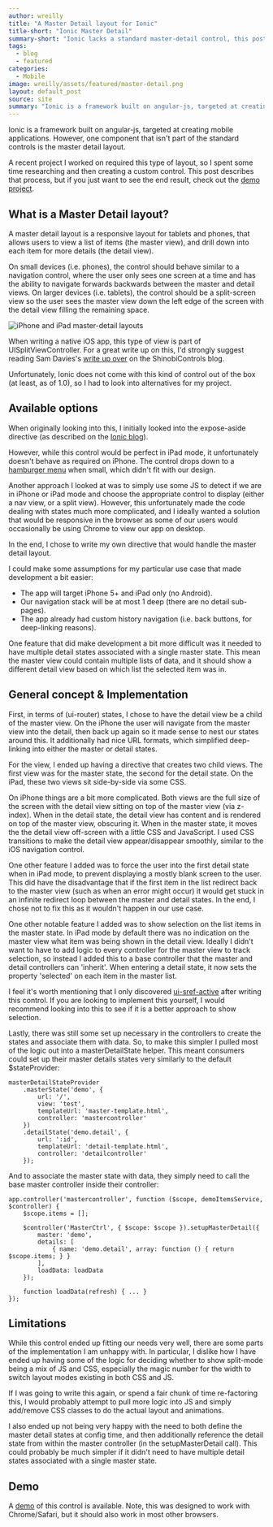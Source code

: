 ```yaml
---
author: wreilly
title: "A Master Detail layout for Ionic"
title-short: "Ionic Master Detail"
summary-short: "Ionic lacks a standard master-detail control, this post looks at how to assemble one."
tags:
  - blog
  - featured
categories:
  - Mobile
image: wreilly/assets/featured/master-detail.png
layout: default_post
source: site
summary: "Ionic is a framework built on angular-js, targeted at creating mobile applications. However, one useful component that isn't part of the standard controls is the master detail layout, and this post describes the solution I used when creating this control."
---
```


Ionic is a framework built on angular-js, targeted at creating mobile applications. However, one component that isn't part of the standard controls is the master detail layout.

A recent project I worked on required this type of layout, so I spent some time researching and then creating a custom control. This post describes that process, but if you just want to see the end result, check out the [demo project]({{site.baseurl}}/wreilly/assets/ionic-master-detail/demo).

## What is a Master Detail layout? ##

A master detail layout is a responsive layout for tablets and phones, that allows users to view a list of items (the master view), and drill down into each item for more details (the detail view).

On small devices (i.e. phones), the control should behave similar to a navigation control, where the user only sees one screen at a time and has the ability to navigate forwards backwards between the master and detail views. On larger devices (i.e. tablets), the control should be a split-screen view so the user sees the master view down the left edge of the screen with the detail view filling the remaining space.

![iPhone and iPad master-detail layouts]({{site.baseurl}}/wreilly/assets/ionic-master-detail/master-detail-example.png)

When writing a native iOS app, this type of view is part of UISplitViewController. For a great write up on this, I'd strongly suggest reading Sam Davies's [write up over](https://www.shinobicontrols.com/blog/ios8-day-by-day-day-18-uisplitviewcontroller) on the ShinobiControls blog.

Unfortunately, Ionic does not come with this kind of control out of the box (at least, as of 1.0), so I had to look into alternatives for my project.

## Available options ##

When originally looking into this, I initially looked into the expose-aside directive (as described on the [Ionic blog](http://blog.ionic.io/splitview-has-landed/)).

However, while this control would be perfect in iPad mode, it unfortunately doesn't behave as required on iPhone. The control drops down to a [hamburger menu](https://en.wikipedia.org/wiki/Hamburger_button) when small, which didn't fit with our design.

Another approach I looked at was to simply use some JS to detect if we are in iPhone or iPad mode and choose the appropriate control to display (either a nav view, or a split view). However, this unfortunately made the code dealing with states much more complicated, and I ideally wanted a solution that would be responsive in the browser as some of our users would occasionally be using Chrome to view our app on desktop.

In the end, I chose to write my own directive that would handle the master detail layout.

I could make some assumptions for my particular use case that made development a bit easier:

- The app will target iPhone 5+ and iPad only (no Android).
- Our navigation stack will be at most 1 deep (there are no detail sub-pages).
- The app already had custom history navigation (i.e. back buttons, for deep-linking reasons).

One feature that did make development a bit more difficult was it needed to have multiple detail states associated with a single master state. This mean the master view could contain multiple lists of data, and it should show a different detail view based on which list the selected item was in.

## General concept & Implementation ##

First, in terms of (ui-router) states, I chose to have the detail view be a child of the master view. On the iPhone the user will navigate from the master view into the detail, then back up again so it made sense to nest our states around this. It additionally had nice URL formats, which simplified deep-linking into either the master or detail states.

For the view, I ended up having a directive that creates two child views. The first view was for the master state, the second for the detail state. On the iPad, these two views sit side-by-side via some CSS.

On iPhone things are a bit more complicated. Both views are the full size of the screen with the detail view sitting on top of the master view (via z-index). When in the detail state, the detail view has content and is rendered on top of the master view, obscuring it. When in the master state, it moves the the detail view off-screen with a little CSS and JavaScript. I used CSS transitions to make the detail view appear/disappear smoothly, similar to the iOS navigation control.

One other feature I added was to force the user into the first detail state when in iPad mode, to prevent displaying a mostly blank screen to the user. This did have the disadvantage that if the first item in the list redirect back to the master view (such as when an error might occur) it would get stuck in an infinite redirect loop between the master and detail states. In the end, I chose not to fix this as it wouldn't happen in our use case.

One other notable feature I added was to show selection on the list items in the master state. In iPad mode by default there was no indication on the master view what item was being shown in the detail view. Ideally I didn't want to have to add logic to every controller for the master view to track selection, so instead I added this to a base controller that the master and detail controllers can 'inherit'. When entering a detail state, it now sets the property 'selected' on each item in the master list.

I feel it's worth mentioning that I only discovered [ui-sref-active](https://github.com/angular-ui/ui-router/wiki/Quick-Reference#ui-sref-active) after writing this control. If you are looking to implement this yourself, I would recommend looking into this to see if it is a better approach to show selection.

Lastly, there was still some set up necessary in the controllers to create the states and associate them with data. So, to make this simpler I pulled most of the logic out into a masterDetailState helper. This meant consumers could set up their master details states very similarly to the default $stateProvider:

    masterDetailStateProvider
        .masterState('demo', {
            url: '/',
            view: 'test',
            templateUrl: 'master-template.html',
            controller: 'mastercontroller'
        })
        .detailState('demo.detail', {
            url: ':id',
            templateUrl: 'detail-template.html',
            controller: 'detailcontroller'
        });

And to associate the master state with data, they simply need to call the base master controller inside their controller:

    app.controller('mastercontroller', function ($scope, demoItemsService, $controller) {
        $scope.items = [];

        $controller('MasterCtrl', { $scope: $scope }).setupMasterDetail({
            master: 'demo',
            details: [
                { name: 'demo.detail', array: function () { return $scope.items; } }
            ],
            loadData: loadData
        });

        function loadData(refresh) { ... }
    });

## Limitations ##

While this control ended up fitting our needs very well, there are some parts of the implementation I am unhappy with. In particular, I dislike how I have ended up having some of the logic for deciding whether to show split-mode being a mix of JS and CSS, especially the magic number for the width to switch layout modes existing in both CSS and JS.

If I was going to write this again, or spend a fair chunk of time re-factoring this, I would probably attempt to pull more logic into JS and simply add/remove CSS classes to do the actual layout and animations.

I also ended up not being very happy with the need to both define the master detail states at config time, and then additionally reference the detail state from within the master controller (in the setupMasterDetail call). This could probably be much simpler if it didn't need to have multiple detail states associated with a single master state.

## Demo ###

A [demo]({{site.baseurl}}/wreilly/assets/ionic-master-detail/demo) of this control is available. Note, this was designed to work with Chrome/Safari, but it should also work in most other browsers.
